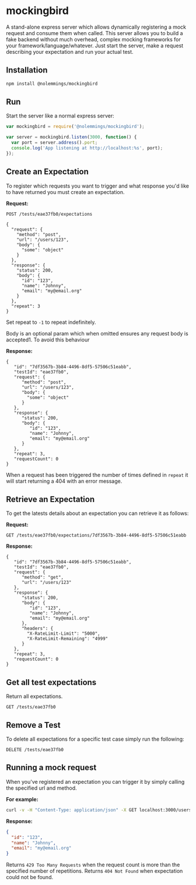 # mockingbird

A stand-alone express server which allows dynamically registering a mock request and consume them when called. This server allows you to build a fake backend without much overhead, complex mocking frameworks for your framework/language/whatever. Just start the server, make a request describing your expectation and run your actual test.

## Installation

```sh
npm install @nolemmings/mockingbird
```

## Run

Start the server like a normal express server:
```javascript
var mockingbird = require('@nolemmings/mockingbird');

var server = mockingbird.listen(3000, function() {
  var port = server.address().port;
  console.log('App listening at http://localhost:%s', port);
});
```

## Create an Expectation

To register which requests you want to trigger and what response you'd like to have returned you must create an expectation.

**Request:**
```text
POST /tests/eae37fb0/expectations

{
  "request": {
    "method": "post",
    "url": "/users/123",
    "body": {
      "some": "object"
    }
  },
  "response": {
    "status": 200,
    "body": {
      "id": "123",
      "name": "Johnny",
      "email": "my@email.org"
    }
  },
  "repeat": 3
}
```

Set repeat to `-1` to repeat indefinitely.

Body is an optional param which when omitted ensures any request body is accepted1. To avoid this behaviour

**Response:**
```text
{
   "id": "7df3567b-3b84-4496-8df5-57506c51eabb",
   "testId": "eae37fb0",
   "request": {
      "method": "post",
      "url": "/users/123",
      "body": {
        "some": "object"
      }
   },
   "response": {
      "status": 200,
      "body": {
         "id": "123",
         "name": "Johnny",
         "email": "my@email.org"
      }
   },
   "repeat": 3,
   "requestCount": 0
}
```

When a request has been triggered the number of times defined in `repeat` it will start returning a 404 with an error message.

## Retrieve an Expectation

To get the latests details about an expectation you can retrieve it as follows:

**Request:**
```text
GET /tests/eae37fb0/expectations/7df3567b-3b84-4496-8df5-57506c51eabb
```

**Response:**
```text
{
   "id": "7df3567b-3b84-4496-8df5-57506c51eabb",
   "testId": "eae37fb0",
   "request": {
      "method": "get",
      "url": "/users/123"
   },
   "response": {
      "status": 200,
      "body": {
         "id": "123",
         "name": "Johnny",
         "email": "my@email.org"
      },
      "headers": {
        "X-RateLimit-Limit": "5000",
        "X-RateLimit-Remaining": "4999"
      }
   },
   "repeat": 3,
   "requestCount": 0
}
```

## Get all test expectations

Return all expectations.

```text
GET /tests/eae37fb0
```

## Remove a Test

To delete all expectations for a specific test case simply run the following:

```text
DELETE /tests/eae37fb0
```

## Running a mock request

When you've registered an expectation you can trigger it by simply calling the specified url and method.

**For example:**
```sh
curl -v -H "Content-Type: application/json" -X GET localhost:3000/users/123
```

**Response:**
```json
{
  "id": "123",
  "name": "Johnny",
  "email": "my@email.org"
}
```

Returns `429 Too Many Requests` when the request count is more than the specified number of repetitions. Returns `404 Not Found` when expectation could not be found.
